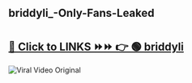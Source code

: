 
 ## briddyli_-Only-Fans-Leaked

# <h2><a href="https://clipsfans.com/briddyli_&ref=git">🔗 Click to LINKS ⏩⏩ 👉 🟢 briddyli  </a></h2>

<a href="https://clipsfans.com/briddyli_&ref=git" rel="nofollow" data-target="animated-image.originalLink"><img src="https://i.ibb.co.com/xMMVF88/686577567.gif" alt="Viral Video Original" style="max-width: 100%; display: inline-block;" data-target="animated-image.originalImage"></a>

